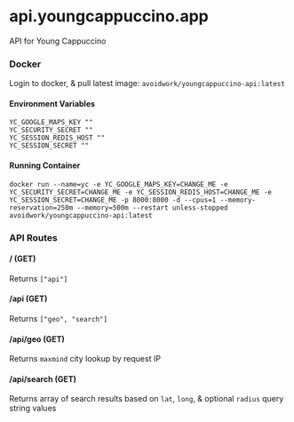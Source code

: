 # api.youngcappuccino.app
API for Young Cappuccino

### Docker
Login to docker, & pull latest image: `avoidwork/youngcappuccino-api:latest`

#### Environment Variables

```
YC_GOOGLE_MAPS_KEY ""
YC_SECURITY_SECRET ""
YC_SESSION_REDIS_HOST ""
YC_SESSION_SECRET ""
```

#### Running Container
`docker run --name=yc -e YC_GOOGLE_MAPS_KEY=CHANGE_ME -e YC_SECURITY_SECRET=CHANGE_ME -e YC_SESSION_REDIS_HOST=CHANGE_ME -e YC_SESSION_SECRET=CHANGE_ME -p 8000:8000 -d --cpus=1 --memory-reservation=250m --memory=500m --restart unless-stopped avoidwork/youngcappuccino-api:latest`

### API Routes
#### / (GET)
Returns `["api"]`

#### /api (GET)
Returns `["geo", "search"]`

#### /api/geo (GET)
Returns `maxmind` city lookup by request IP

#### /api/search (GET)
Returns array of search results based on `lat`, `long`, & optional `radius` query string values
